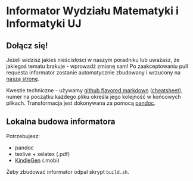 # Informator Wydziału Matematyki i Informatyki UJ

## Dołącz się!

Jeżeli widzisz jakieś nieścisłości w naszym poradniku lub uważasz, że jakiegoś tematu brakuje - wprowadź zmianę sam! Po zaakceptowaniu pull requesta informator zostanie automatycznie zbudowany i wrzucony na [naszą stronę](ksi.ii.uj.edu.pl/informator).

Kwestie techniczne - używamy [github flavored markdown](https://help.github.com/articles/github-flavored-markdown/) ([cheatsheet](https://github.com/adam-p/markdown-here/wiki/Markdown-Cheatsheet)), numer na początku każdego pliku określa jego kolejność w końcowych plikach. Transformacja jest dokonywana za pomocą [pandoc](www.pandoc.org).

## Lokalna budowa informatora

Potrzebujesz:

+ pandoc
+ texlive + xelatex (.pdf)
+ [KindleGen](http://www.amazon.com/gp/feature.html?docId=1000765211) (.mobi)

Żeby zbudować informator odpal skrypt `build.sh`.

